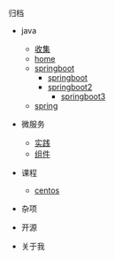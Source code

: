 <!-- docs/_sidebar.md -->

归档
* java
  * [收集](/java/collect/)
  * [home](home.md)
  * [springboot](/java/springboot/)
    * [springboot](/java/springboot/xx/)
    * [springboot2](/java/springboot/xx/)
      * [springboot3](/java/springboot/xx/)
  * [spring](/java/spring/)

* 微服务

  * [实践](/microservice/)
  * [组件](/microservice/)

* 课程

  * [centos](/course/centos/)

* 杂项

* 开源

* 关于我

  

  

  

  

  




